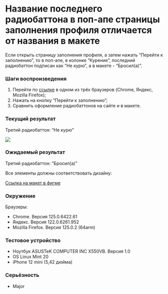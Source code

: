 
# Название последнего радиобаттона в поп-апе страницы заполнения профиля отличается от названия в макете

Если открыть страницу заполнения профиля, а затем нажать “Перейти к заполнению”, то в поп-апе, в колонке “Курение”, последний радиобаттон подписан как “Не курю”, а в макете - “Бросил(а)”.

### Шаги воспроизведения

1. Перейти по [ссылке](http://landing.hh-demo.np-internal.ru/) в одном из трёх браузеров (Chrome, Яндекс, Mozilla Firefox);
2. Нажать на кнопку “Перейти к заполнению”;
3. Сравнить оформление радиобаттонов на сайте и в макете.

### Текущий результат

Третий радиобаттон: “Не курю”

![](https://lh7-us.googleusercontent.com/docsz/AD_4nXfDeE4yEy8SisH05RHmMMZwZU9UXiQKsGdgFnYCj-4RHPHgx-s4u8FT9ZneeK1ao97WMQRUTDhTdB4WpnESlcHnhe7wMoZbMme5QWUa_kP3kAGPb6mUtcrIrMZ80F0bgktrYBrhTheiHAn3EcTNmtbZ-s2B?key=LglGxHQoJw9rQ0NS1kaIGg)

### Ожидаемый результат

Третий радиобаттон: “Бросил(а)”

Все элементы должны соответствовать дизайну:

[Ссылка на макет в фигме](https://www.figma.com/design/Y4bDSYRs6RcQOUstBjgzlH/%D0%9D%D0%B0%D0%9F%D0%BE%D0%BF%D1%80%D0%B0%D0%B2%D0%BA%D1%83---%D1%82%D0%B5%D1%81%D1%82%D0%BE%D0%B2%D0%BE%D0%B5-%D0%B7%D0%B0%D0%B4%D0%B0%D0%BD%D0%B8%D0%B5-%D0%B4%D0%BB%D1%8F-%D0%B2%D0%B5%D1%80%D1%81%D1%82%D0%B0%D0%BB%D1%8C%D1%89%D0%B8%D0%BA%D0%B0?node-id=0-1&viewport=509%252C302%252C)

### Окружение

Браузеры:

- Chrome. Версия 125.0.6422.61
- Яндекс. Версия 122.0.6261.952
- Mozilla Firefox. Версия 125.0.2 (64arm)

### Тестовое устройство

- Ноутбук ASUSTeK COMPUTER INC X550VB. Версия 1.0
- OS Linux Mint 20
- iPhone 12 mini (5,42 дюйма)

### Серьёзность

- Major
